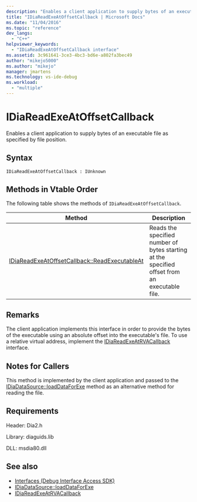 ```yaml
---
description: "Enables a client application to supply bytes of an executable file as  specified by file position."
title: "IDiaReadExeAtOffsetCallback | Microsoft Docs"
ms.date: "11/04/2016"
ms.topic: "reference"
dev_langs:
  - "C++"
helpviewer_keywords:
  - "IDiaReadExeAtOffsetCallback interface"
ms.assetid: 3c961641-3ce3-4bc3-bd6e-a802fa3bec49
author: "mikejo5000"
ms.author: "mikejo"
manager: jmartens
ms.technology: vs-ide-debug
ms.workload:
  - "multiple"
---
```

# IDiaReadExeAtOffsetCallback
Enables a client application to supply bytes of an executable file as  specified by file position.

## Syntax

```
IDiaReadExeAtOffsetCallback : IUnknown
```

## Methods in Vtable Order
 The following table shows the methods of `IDiaReadExeAtOffsetCallback`.

|Method|Description|
|------------|-----------------|
|[IDiaReadExeAtOffsetCallback::ReadExecutableAt](../../debugger/debug-interface-access/idiareadexeatoffsetcallback-readexecutableat.md)|Reads the specified number of bytes starting at the specified offset from an executable file.|

## Remarks
 The client application implements this interface in order to provide the bytes of the executable using an absolute offset into the executable's file. To use a relative virtual address, implement the [IDiaReadExeAtRVACallback](../../debugger/debug-interface-access/idiareadexeatrvacallback.md) interface.

## Notes for Callers
 This method is implemented by the client application and passed to the [IDiaDataSource::loadDataForExe](../../debugger/debug-interface-access/idiadatasource-loaddataforexe.md) method as an alternative method for reading the file.

## Requirements
 Header: Dia2.h

 Library: diaguids.lib

 DLL: msdia80.dll

## See also
- [Interfaces (Debug Interface Access SDK)](../../debugger/debug-interface-access/interfaces-debug-interface-access-sdk.md)
- [IDiaDataSource::loadDataForExe](../../debugger/debug-interface-access/idiadatasource-loaddataforexe.md)
- [IDiaReadExeAtRVACallback](../../debugger/debug-interface-access/idiareadexeatrvacallback.md)
